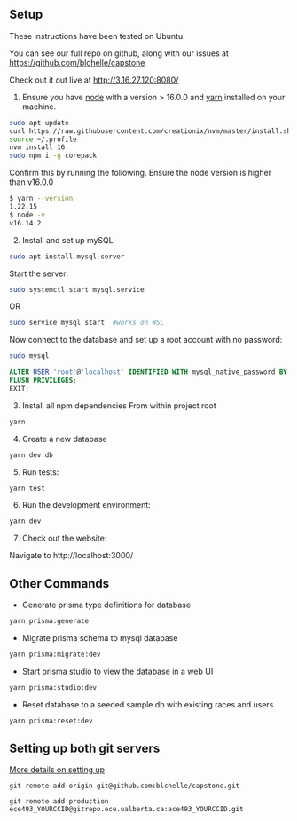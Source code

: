 ## Setup
These instructions have been tested on Ubuntu

You can see our full repo on github, along with our issues at https://github.com/blchelle/capstone

Check out it out live at http://3.16.27.120:8080/

1. Ensure you have [node](https://nodejs.org/en/download/) with a version > 16.0.0 and [yarn](https://yarnpkg.com/getting-started/install) installed on your machine.
```sh
sudo apt update
curl https://raw.githubusercontent.com/creationix/nvm/master/install.sh | bash
source ~/.profile
nvm install 16
sudo npm i -g corepack
```

 Confirm this by running the following. Ensure the node version is higher than v16.0.0

```sh
$ yarn --version
1.22.15
$ node -v
v16.14.2
```

2. Install and set up mySQL

```sh
sudo apt install mysql-server
```
Start the server:
```sh
sudo systemctl start mysql.service
```
OR
```sh
sudo service mysql start  #works on WSL
```

Now connect to the database and set up a root account with no password:

```sh
sudo mysql
```
```sql
ALTER USER 'root'@'localhost' IDENTIFIED WITH mysql_native_password BY '';
FLUSH PRIVILEGES;
EXIT;
```

3. Install all npm dependencies
From within project root
```sh
yarn
```

4. Create a new database
```sh
yarn dev:db
```

5. Run tests:
```sh
yarn test
```

6. Run the development environment:
```sh
yarn dev
```

7. Check out the website:

Navigate to http://localhost:3000/



## Other Commands

+ Generate prisma type definitions for database

```sh
yarn prisma:generate
```

+ Migrate prisma schema to mysql database

```sh
yarn prisma:migrate:dev
```

+ Start prisma studio to view the database in a web UI

```sh
yarn prisma:studio:dev
```

+ Reset database to a seeded sample db with existing races and users

```sh
yarn prisma:reset:dev
```

## Setting up both git servers

[More details on setting up](https://eclass.srv.ualberta.ca/mod/resource/view.php?id=5806504)

```
git remote add origin git@github.com:blchelle/capstone.git
```

```
git remote add production ece493_YOURCCID@gitrepo.ece.ualberta.ca:ece493_YOURCCID.git
```
